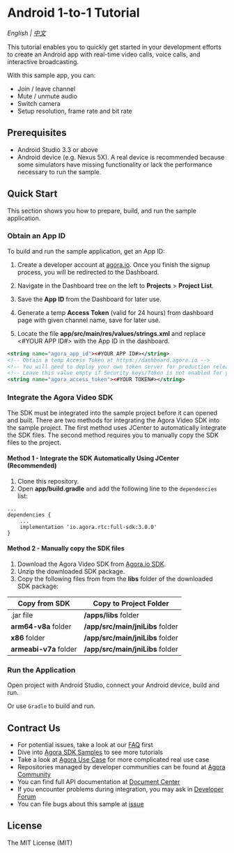 # Android 1-to-1 Tutorial

*English | [中文](README.zh.md)*

This tutorial enables you to quickly get started in your development efforts to create an Android app with real-time video calls, voice calls, and interactive broadcasting.

With this sample app, you can:

- Join / leave channel
- Mute / unmute audio
- Switch camera
- Setup resolution, frame rate and bit rate

## Prerequisites

- Android Studio 3.3 or above
- Android device (e.g. Nexus 5X). A real device is recommended because some simulators have missing functionality or lack the performance necessary to run the sample.

## Quick Start

This section shows you how to prepare, build, and run the sample application.

### Obtain an App ID

To build and run the sample application, get an App ID:
1. Create a developer account at [agora.io](https://dashboard.agora.io/signin/). Once you finish the signup process, you will be redirected to the Dashboard.
2. Navigate in the Dashboard tree on the left to **Projects** > **Project List**.
3. Save the **App ID** from the Dashboard for later use.
4. Generate a temp **Access Token** (valid for 24 hours) from dashboard page with given channel name, save for later use.

5. Locate the file **app/src/main/res/values/strings.xml** and replace <#YOUR APP ID#> with the App ID in the dashboard.

  ```xml
  <string name="agora_app_id"><#YOUR APP ID#></string>
  <!-- Obtain a temp Access Token at https://dashboard.agora.io -->
  <!-- You will need to deploy your own token server for production release -->
  <!-- Leave this value empty if Security keys/Token is not enabled for your project -->
  <string name="agora_access_token"><#YOUR TOKEN#></string>
  ```

### Integrate the Agora Video SDK

The SDK must be integrated into the sample project before it can opened and built. There are two methods for integrating the Agora Video SDK into the sample project. The first method uses JCenter to automatically integrate the SDK files. The second method requires you to manually copy the SDK files to the project.

#### Method 1 - Integrate the SDK Automatically Using JCenter (Recommended)

1. Clone this repository.
2. Open **app/build.gradle** and add the following line to the `dependencies` list:

  ```
  ...
  dependencies {
      ...
      implementation 'io.agora.rtc:full-sdk:3.0.0'
  }
  ```

#### Method 2 - Manually copy the SDK files

1. Download the Agora Video SDK from [Agora.io SDK](https://www.agora.io/en/download/).
2. Unzip the downloaded SDK package.
3. Copy the following files from from the **libs** folder of the downloaded SDK package:

Copy from SDK|Copy to Project Folder
---|---
.jar file|**/apps/libs** folder
**arm64-v8a** folder|**/app/src/main/jniLibs** folder
**x86** folder|**/app/src/main/jniLibs** folder
**armeabi-v7a** folder|**/app/src/main/jniLibs** folder

    

### Run the Application

Open project with Android Studio, connect your Android device, build and run.
      
Or use `Gradle` to build and run.


## Contract Us

- For potential issues, take a look at our [FAQ](https://docs.agora.io/cn/faq) first
- Dive into [Agora SDK Samples](https://github.com/AgoraIO) to see more tutorials
- Take a look at [Agora Use Case](https://github.com/AgoraIO-usecase) for more complicated real use case
- Repositories managed by developer communities can be found at [Agora Community](https://github.com/AgoraIO-Community)
- You can find full API documentation at [Document Center](https://docs.agora.io/en/)
- If you encounter problems during integration, you may ask in [Developer Forum](https://rtcdeveloper.com/)
- You can file bugs about this sample at [issue](https://github.com/AgoraIO/Basic-Video-Call/issues)

## License

The MIT License (MIT)

